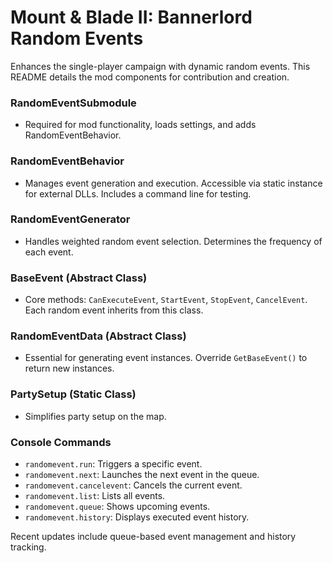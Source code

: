 # Mount & Blade II: Bannerlord Random Events

Enhances the single-player campaign with dynamic random events. This README details the mod components for contribution and creation.

### RandomEventSubmodule
- Required for mod functionality, loads settings, and adds RandomEventBehavior.

### RandomEventBehavior
- Manages event generation and execution. Accessible via static instance for external DLLs. Includes a command line for testing.

### RandomEventGenerator
- Handles weighted random event selection. Determines the frequency of each event.

### BaseEvent (Abstract Class)
- Core methods: `CanExecuteEvent`, `StartEvent`, `StopEvent`, `CancelEvent`. Each random event inherits from this class.

### RandomEventData (Abstract Class)
- Essential for generating event instances. Override `GetBaseEvent()` to return new instances.

### PartySetup (Static Class)
- Simplifies party setup on the map.

### Console Commands
- `randomevent.run`: Triggers a specific event.
- `randomevent.next`: Launches the next event in the queue.
- `randomevent.cancelevent`: Cancels the current event.
- `randomevent.list`: Lists all events.
- `randomevent.queue`: Shows upcoming events.
- `randomevent.history`: Displays executed event history.

Recent updates include queue-based event management and history tracking.
